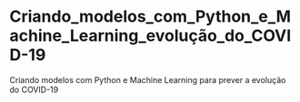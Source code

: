 # Criando_modelos_com_Python_e_Machine_Learning_evolução_do_COVID-19
Criando modelos com Python e Machine Learning para prever a evolução do COVID-19
